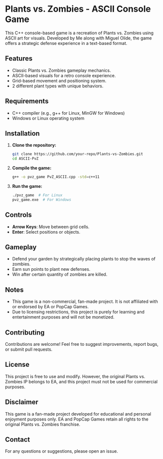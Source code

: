 # Plants vs. Zombies - ASCII Console Game

This C++ console-based game is a recreation of Plants vs. Zombies using ASCII art for visuals. Developed by Me along with Miguel Olide, the game offers a strategic defense experience in a text-based format.

## Features

- Classic Plants vs. Zombies gameplay mechanics.
- ASCII-based visuals for a retro console experience.
- Grid-based movement and positioning system.
- 2 different plant types with unique behaviors.

## Requirements

- C++ compiler (e.g., g++ for Linux, MinGW for Windows)
- Windows or Linux operating system

## Installation

1. **Clone the repository:**
    ```sh
    git clone https://github.com/your-repo/Plants-vs-Zombies.git
    cd ASCII-PvZ
    ```
2. **Compile the game:**
    ```sh
    g++ -o pvz_game PvZ_ASCII.cpp -std=c++11
    ```
3. **Run the game:**
    ```sh
    ./pvz_game  # For Linux
    pvz_game.exe  # For Windows
    ```

## Controls

- **Arrow Keys**: Move between grid cells.
- **Enter**: Select positions or objects.

## Gameplay

- Defend your garden by strategically placing plants to stop the waves of zombies.
- Earn sun points to plant new defenses.
- Win after certain quantity of zombies are killed.

## Notes

- This game is a non-commercial, fan-made project. It is not affiliated with or endorsed by EA or PopCap Games.
- Due to licensing restrictions, this project is purely for learning and entertainment purposes and will not be monetized.

## Contributing

Contributions are welcome! Feel free to suggest improvements, report bugs, or submit pull requests.

## License

This project is free to use and modify. However, the original Plants vs. Zombies IP belongs to EA, and this project must not be used for commercial purposes.

## Disclaimer

This game is a fan-made project developed for educational and personal enjoyment purposes only. EA and PopCap Games retain all rights to the original Plants vs. Zombies franchise.

## Contact

For any questions or suggestions, please open an issue.

